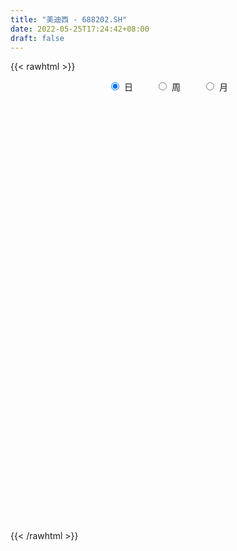 ```yaml
---
title: "美迪西 - 688202.SH"
date: 2022-05-25T17:24:42+08:00
draft: false
---
```

{{< rawhtml >}}
    <div style="text-align: center">
        <label style="padding: 1rem;"><input style="margin-right: .5rem" type="radio" name="period" value="D" checked onclick="period_change(this)">日</label>
        <label style="padding: 1rem;"><input style="margin-right: .5rem" type="radio" name="period" value="W" onclick="period_change(this)">周</label>
        <label style="padding: 1rem;"><input style="margin-right: .5rem" type="radio" name="period" value="M" onclick="period_change(this)">月</label>
    </div>
    <div id="chart" style="height: 700px;"></div> 
    <script type="text/javascript">
        const D_v = [6416.71,5598.54,3557.58,2848.62,6675.16,5456.81,6637.31,5208.09,5589.69,4028.12,12051.4,7302.0,5404.63,6624.86,4911.66,5577.24,6418.89,7727.62,4134.71,5226.95,3642.39,4917.97,5021.9,4718.22,5850.49,5662.21,4896.19,4501.86,7173.04,7274.96,5960.93,6349.17,4914.13,5588.45,15325.03,28587.3,22742.35,17811.95,8058.58,8031.88,11509.51,8127.09,8235.39,5439.88,8066.09,4543.84,3808.08,5394.15,4453.24,9178.86,8140.38,8708.84,8128.75,8832.38,6498.43,6003.01,7679.92,8982.66,6847.46,5387.1,5255.34,7253.71,12753.73,7668.35,6703.64,4756.01,10267.04,9772.83,7204.03,8135.28,7582.07,6933.68,4129.13,2567.92,4029.83,2950.56,7674.3,5695.14,4511.21,3739.62,8319.77,6626.64,5124.87,3043.55,2847.77,2636.81,5646.97,6768.43,4981.11,6622.03,6265.46,3197.66,4182.44,4626.38,4420.39,4537.17,3830.67,4229.56,7891.83,6228.72,4879.58,3595.21,3703.34,3322.0,4687.01,4379.18,4285.58,5029.68,3669.93,2619.15,2033.64,2739.31,3613.96,4576.22,12322.02,8022.5,8931.16,7275.15,8390.77,7959.86,7545.09,7399.92,4219.84,3715.7,5786.41,5349.17,4957.03,3458.34,6082.09,5832.27,4473.04,3825.5,5759.8,9688.37,10629.58,10955.57,9154.05,7225.79,6095.72,3893.85,4149.96,6257.18,5186.06,5176.53,4478.06,10532.55,11098.6,14689.37,11033.16,8122.29,8056.5,8472.43,8168.38,8874.67,17680.16,15480.06,7720.75,8805.13,12683.59,8736.33,8268.89,7670.59,11084.95,10177.3,9747.86,7371.28,5052.81,8148.54,6445.53,7976.96,11892.75,10522.32,12706.11,5601.09,5193.41,6303.4,5889.38,6614.48,6472.49,5579.45,13466.27,9091.66,8144.7,11352.75,7369.93,5727.7,4240.41,4126.99,5920.26,6628.1,9044.59,14245.79,14293.89,11979.32,8123.73,6479.41,7940.88,9705.91,10361.67,12246.58,10711.09,12030.8,9598.84,7249.4,7937.46,7661.99,5278.36,5953.27,5590.72,7712.39,7102.82,6125.3,4811.28,3788.81,3100.7,3584.37,6917.63,8937.77,7792.15,5957.45,5349.3,4670.76,6212.86,4398.9,4903.03,2896.59,2501.23,4017.97,3970.25,3455.83,3002.06,3663.19,3291.74,3332.32,6538.96,6337.47,3522.62,3053.85,2890.23,7990.6,5499.19,2349.61,1951.14,2788.08,4927.56,2591.65,4021.22,2205.41,3290.7,3277.35]
const D_histogram = [0.0,0.1918997151,0.4189849082,-0.0874645719,1.3759570989,3.308209564,4.1421173047,5.6446846588,4.8735655399,4.3808327323,1.7558776055,1.0156963876,0.4567001191,-1.95661028,-2.4610751783,-0.9011492376,0.9488971209,2.1049791524,2.417357353,3.8695632244,4.455358409,6.0896969861,5.6702690646,4.9579882336,6.4653995298,7.5925475226,7.7457254645,7.6494889743,4.6946199632,2.3577416622,1.2113771037,-0.7549845216,-1.9677458995,-2.0172449968,-6.7038885924,-11.256784144,-16.5464225015,-17.9814652281,-18.8237301848,-17.5487764274,-12.7227799659,-7.4062499318,-3.4729613983,-0.6087648022,-0.424335818,0.6710592653,1.4118344762,2.2201421562,1.8261255289,-0.0950544661,-1.3989529381,-0.5232479078,0.9655009865,3.8533617601,4.5957675076,4.6160507891,6.8243996105,10.3137093458,12.3254040795,11.1152674551,9.9653798368,6.3827868328,9.0110721677,11.8454199718,13.5765239231,11.9985361949,8.3916367167,8.1208883954,8.0408361222,7.096149728,5.7826365624,10.5107434631,11.2769319959,10.0198571226,6.5166179833,3.4922910014,-3.4081201449,-5.6567832997,-9.6555849535,-11.8770192323,-5.4406163927,-0.2206043025,1.4111522211,1.8538219455,2.0279239313,0.8067703096,1.4657408383,5.246790178,6.3258013367,4.7991291727,5.1066482723,4.2022312121,3.5339324819,0.5561852708,-2.693166115,-5.9126665607,-6.1468446467,-8.017178654,-13.4470523023,-16.7466450505,-14.9311961446,-14.334089515,-13.5866546552,-11.7174513255,-7.1474568756,-5.3964820437,-3.0413051242,-3.8190562729,-1.5925632873,-1.668360076,-1.6535312274,-3.0256550446,-1.3273001842,-1.9698529597,-9.3389721925,-15.5183867214,-18.4000377986,-21.1557789913,-22.2761400253,-19.7845717431,-15.4503161374,-10.6795899877,-7.0040153181,-4.391963974,-0.7922753227,2.7085864245,3.8224719773,4.0106816485,4.2072323531,4.6903377828,5.2730005612,5.4396269326,7.0729608929,5.0598103971,3.059376541,-0.3151252854,-3.6374334356,-4.8964167268,-5.3433946194,-5.724445741,-4.9532723987,-3.6575223884,-2.9177294017,-2.6370263085,-1.9118533933,-3.2679065125,-2.833236056,-4.7603552319,-6.4840967498,-6.8220399598,-7.1636999368,-7.1396852279,-7.3928491274,-6.7685395192,-2.1334843083,1.7332113702,4.3500698216,5.9273315741,4.197713682,3.1906749251,3.50849196,2.521595739,3.1005590553,3.2048891122,3.5094958032,3.3974657414,3.3887385141,2.5453224371,2.1571857076,1.3869903561,-0.582928342,-2.7815715117,-2.275049702,-2.4958089921,-2.2457512562,-2.5222596616,-2.9962466672,-2.9822306353,-3.0442927864,-2.0742632635,-2.7389943228,-3.7165489751,-3.0097416492,-0.1178341133,1.6285156302,3.0395879886,3.9273201006,4.2771063974,3.6923803514,4.3450911702,3.9187767988,6.1231963908,8.6587088442,10.584751307,11.4676302931,11.1379649988,10.8321735726,10.0534165464,9.5066651156,7.3209624748,7.6252395843,7.3451310944,6.0323418623,4.024611562,2.3257687639,2.5405708176,3.2989428228,3.5881187884,4.3831224992,5.8608713314,7.6999781441,6.8927807057,6.6201452987,5.4532763366,4.8085053395,4.3523569476,3.3640838204,-0.4330966664,-1.7702914576,-3.8635846238,-5.5560065096,-6.1408242654,-7.531151381,-7.9578463574,-6.47582186,-5.7372569325,-5.5860449809,-4.7553889226,-5.3420834538,-4.5890978811,-4.6744884719,-4.2580784312,-3.3025098236,-2.8001536657,-1.9010965656,-3.3354969188,-4.0730405076,-3.5434566816,-2.4550510486,0.8345573612,2.9044169685,3.8112860147,4.1537979593,4.4974272244,3.3788715614,1.9978590402,1.4742591524,0.7769772419,-1.1092780011,-2.5123298658]
const D_fast = [0.0,0.2398746439,0.5717060641,0.043390441,1.8508013865,4.6101062426,6.4795433094,9.3932818283,9.8405540944,10.4430294698,8.2570437444,7.7707866234,7.3259653847,4.4235024156,3.3037687228,4.6384073541,6.7256779928,8.4080048124,9.3247223512,11.7443190287,13.4439538155,16.6007166392,17.5988559838,18.1260722113,21.2498333899,24.2751182633,26.3647275714,28.1808633248,26.3996493045,24.652206419,23.8086861365,21.6535783808,19.948880528,19.3950701814,13.0324544378,5.6653628501,-3.7608811328,-9.6912901663,-15.2394876693,-18.3517280187,-16.7064265487,-13.2414589975,-10.1764108136,-7.4644054181,-7.3860603883,-6.1229004888,-5.0291666588,-3.6658234398,-3.6033086848,-5.5482522963,-7.2018890028,-6.4569959495,-4.7268718085,-0.8756705949,1.0156770294,2.1899730082,6.1044217323,12.1721588041,17.2652045577,18.833884797,20.1753421378,18.1884458421,23.069499219,28.865202016,33.990436948,35.4120832685,33.9030929696,35.6625667471,37.5927235045,38.4220745422,38.5542205172,45.9100132837,49.4954348155,50.7433242229,48.8692395794,46.7179853478,38.9655441653,35.3026851856,28.8899872934,23.6992982065,28.775546948,33.9404079626,35.9249525414,36.8310777522,37.5121607208,36.4926996766,37.5181054148,42.6108522991,45.2713137918,44.944423921,46.5286050887,46.6747458316,46.8899302218,44.0512293284,40.1285864139,35.430919328,33.6600300803,29.7854014096,20.9937646857,13.5075106748,11.5901605446,8.6037447954,5.9545159914,4.8943564897,7.6774867207,8.0793410417,9.6741916801,7.9416764632,9.7700286269,9.2771418193,8.878587861,6.7500502827,8.1165800971,6.9815640816,-2.7222981993,-12.7813094085,-20.2629699353,-28.3076558759,-34.9970519162,-37.4516265698,-36.9799499985,-34.8791213457,-32.9545505056,-31.440490155,-28.0388703344,-23.8608619811,-21.7913584339,-20.6004783506,-19.3521195578,-17.6964296823,-15.7955167636,-14.2689836591,-10.8674094756,-11.615607372,-12.8511970929,-16.3044802407,-20.5361467498,-23.0192342227,-24.8020607701,-26.614223327,-27.0813680844,-26.6999986711,-26.6896380349,-27.0681915189,-26.820981952,-28.9940116993,-29.2676502568,-32.3848582406,-35.729623946,-37.7730771459,-39.9056621072,-41.6665687052,-43.7679448866,-44.8357701581,-40.7340860244,-36.4340875033,-32.7297115965,-29.6706169504,-30.3508064221,-30.5601764477,-29.3652364228,-29.721733709,-28.3676306289,-27.462078294,-26.2800976522,-25.5427612787,-24.7043038774,-24.9113893451,-24.7602296477,-25.1836774102,-27.2993281938,-30.1933642415,-30.2556048572,-31.1003163954,-31.4116964735,-32.3187697943,-33.5418184668,-34.2733600937,-35.0964954414,-34.6450317344,-35.9945113744,-37.9012032704,-37.9468313568,-35.0843823492,-32.9309036983,-30.7599343427,-28.8903722055,-27.4713093093,-27.1329402675,-25.3939566562,-24.8405768279,-21.1053581381,-16.4051684737,-11.8329381842,-8.0831516247,-5.6283256693,-3.2260737024,-1.491476592,0.3384382561,-0.017023766,2.1935632396,3.7497375233,3.9450337567,2.943456347,1.8260557399,2.676000498,4.2591082088,5.4453138716,7.3360982071,10.2790648722,14.0431662209,14.9591639589,16.3415648766,16.5380149987,17.0953703365,17.7273111814,17.5800590094,13.674604356,11.8948367004,8.8356473782,5.7542238651,3.6342000429,0.361085082,-2.0550714837,-2.1920024513,-2.887751757,-4.1330510505,-4.4912422229,-6.4134576176,-6.8077465152,-8.061759224,-8.709868791,-8.5799276393,-8.7776098978,-8.3538269391,-10.622101522,-12.3779052377,-12.7341855821,-12.2595427113,-8.7612949612,-5.9653311118,-4.1056405619,-2.7246791274,-1.2566930563,-1.530530829,-2.4120785901,-2.5671136897,-3.0701512898,-5.233726033,-7.2648603642]
const D_slow = [0.0,0.0479749288,0.1527211558,0.1308550129,0.4748442876,1.3018966786,2.3374260048,3.7485971695,4.9669885545,6.0621967375,6.5011661389,6.7550902358,6.8692652656,6.3801126956,5.764843901,5.5395565916,5.7767808719,6.30302566,6.9073649982,7.8747558043,8.9885954066,10.5110196531,11.9285869192,13.1680839776,14.7844338601,16.6825707407,18.6190021069,20.5313743505,21.7050293413,22.2944647568,22.5973090327,22.4085629024,21.9166264275,21.4123151783,19.7363430302,16.9221469942,12.7855413688,8.2901750618,3.5842425155,-0.8029515913,-3.9836465828,-5.8352090657,-6.7034494153,-6.8556406159,-6.9617245704,-6.793959754,-6.441001135,-5.8859655959,-5.4294342137,-5.4531978302,-5.8029360648,-5.9337480417,-5.6923727951,-4.729032355,-3.5800904781,-2.4260777809,-0.7199778782,1.8584494582,4.9398004781,7.7186173419,10.2099623011,11.8056590093,14.0584270512,17.0197820442,20.4139130249,23.4135470737,25.5114562528,27.5416783517,29.5518873823,31.3259248143,32.7715839548,35.3992698206,38.2185028196,40.7234671003,42.3526215961,43.2256943464,42.3736643102,40.9594684853,38.5455722469,35.5763174388,34.2161633407,34.161012265,34.5138003203,34.9772558067,35.4842367895,35.6859293669,36.0523645765,37.364062121,38.9455124552,40.1452947484,41.4219568164,42.4725146195,43.3559977399,43.4950440576,42.8217525289,41.3435858887,39.806874727,37.8025800635,34.440816988,30.2541557253,26.5213566892,22.9378343104,19.5411706466,16.6118078152,14.8249435963,13.4758230854,12.7154968043,11.7607327361,11.3625919143,10.9455018953,10.5321190884,9.7757053273,9.4438802813,8.9514170413,6.6166739932,2.7370773129,-1.8629321368,-7.1518768846,-12.7209118909,-17.6670548267,-21.5296338611,-24.199531358,-25.9505351875,-27.048526181,-27.2465950117,-26.5694484056,-25.6138304112,-24.6111599991,-23.5593519108,-22.3867674651,-21.0685173248,-19.7086105917,-17.9403703685,-16.6754177692,-15.9105736339,-15.9893549553,-16.8987133142,-18.1228174959,-19.4586661507,-20.889777586,-22.1280956857,-23.0424762828,-23.7719086332,-24.4311652103,-24.9091285587,-25.7261051868,-26.4344142008,-27.6245030088,-29.2455271962,-30.9510371861,-32.7419621703,-34.5268834773,-36.3750957592,-38.067230639,-38.600601716,-38.1672988735,-37.0797814181,-35.5979485246,-34.5485201041,-33.7508513728,-32.8737283828,-32.243329448,-31.4681896842,-30.6669674062,-29.7895934554,-28.94022702,-28.0930423915,-27.4567117822,-26.9174153553,-26.5706677663,-26.7163998518,-27.4117927298,-27.9805551552,-28.6045074033,-29.1659452173,-29.7965101327,-30.5455717995,-31.2911294584,-32.052202655,-32.5707684709,-33.2555170516,-34.1846542953,-34.9370897076,-34.966548236,-34.5594193284,-33.7995223313,-32.8176923061,-31.7484157068,-30.8253206189,-29.7390478264,-28.7593536267,-27.228554529,-25.0638773179,-22.4176894912,-19.5507819179,-16.7662906682,-14.058247275,-11.5448931384,-9.1682268595,-7.3379862408,-5.4316763447,-3.5953935711,-2.0873081055,-1.081155215,-0.4997130241,0.1354296804,0.960165386,1.8571950831,2.9529757079,4.4181935408,6.3431880768,8.0663832532,9.7214195779,11.0847386621,12.2868649969,13.3749542338,14.2159751889,14.1077010223,13.665128158,12.699232002,11.3102303746,9.7750243083,7.892236463,5.9027748737,4.2838194087,2.8495051756,1.4529939303,0.2641466997,-1.0713741638,-2.2186486341,-3.387270752,-4.4517903598,-5.2774178157,-5.9774562321,-6.4527303735,-7.2866046032,-8.3048647301,-9.1907289005,-9.8044916627,-9.5958523224,-8.8697480803,-7.9169265766,-6.8784770867,-5.7541202807,-4.9094023903,-4.4099376303,-4.0413728422,-3.8471285317,-4.124448032,-4.7525304984]
const D_data = [['2021-05-14', 404.4655, 428.5315, 391.5285, 433.037],['2021-05-17', 428.5315, 431.5385, 423.5964, 447.8521],['2021-05-18', 426.4535, 433.3766, 421.6983, 435.5644],['2021-05-19', 434.026, 423.5764, 420.8092, 438.4615],['2021-05-20', 418.5714, 451.4286, 418.1818, 463.1968],['2021-05-21', 449.5405, 468.5315, 440.5694, 471.2388],['2021-05-24', 459.5504, 465.5245, 429.8701, 469.4206],['2021-05-25', 457.5425, 484.6154, 457.5425, 488.3916],['2021-05-26', 483.1568, 462.9471, 455.5445, 483.1568],['2021-05-27', 455.7243, 467.5125, 455.7243, 481.1289],['2021-05-28', 474.7752, 435.6843, 419.5804, 476.0739],['2021-05-31', 429.3307, 452.2378, 429.2507, 454.5355],['2021-06-01', 453.5465, 452.5475, 433.4466, 465.7842],['2021-06-02', 449.5405, 421.5784, 419.7103, 449.5405],['2021-06-03', 425.0, 436.68, 416.58, 444.94],['2021-06-04', 433.53, 464.88, 432.0, 467.88],['2021-06-07', 464.88, 478.6, 441.99, 487.0],['2021-06-08', 479.98, 480.15, 468.17, 506.78],['2021-06-09', 481.0, 476.32, 460.0, 485.0],['2021-06-10', 476.32, 498.98, 468.83, 503.5],['2021-06-11', 498.96, 498.2, 486.33, 508.88],['2021-06-15', 503.0, 523.0, 490.48, 525.55],['2021-06-16', 522.0, 506.88, 497.0, 528.0],['2021-06-17', 506.88, 506.2, 490.58, 515.68],['2021-06-18', 505.88, 542.77, 505.88, 548.0],['2021-06-21', 540.0, 553.05, 530.02, 561.85],['2021-06-22', 553.05, 553.0, 537.16, 559.88],['2021-06-23', 549.99, 559.01, 542.02, 580.0],['2021-06-24', 569.65, 522.87, 518.0, 569.65],['2021-06-25', 526.28, 522.23, 519.91, 544.22],['2021-06-28', 522.02, 532.34, 512.14, 538.66],['2021-06-29', 532.58, 517.01, 505.0, 540.01],['2021-06-30', 518.17, 519.9, 510.69, 535.0],['2021-07-01', 521.0, 532.55, 515.1, 544.96],['2021-07-02', 530.14, 461.0, 445.0, 530.14],['2021-07-05', 444.6, 433.0, 394.9, 444.6],['2021-07-06', 418.68, 388.0, 376.0, 422.32],['2021-07-07', 377.17, 405.7, 376.0, 416.0],['2021-07-08', 402.0, 393.01, 390.03, 416.66],['2021-07-09', 394.0, 406.31, 383.54, 413.25],['2021-07-12', 410.0, 454.88, 397.0, 455.5],['2021-07-13', 450.0, 479.77, 445.96, 485.0],['2021-07-14', 476.82, 482.27, 475.86, 505.0],['2021-07-15', 485.86, 484.71, 477.0, 499.98],['2021-07-16', 475.0, 457.99, 448.0, 490.0],['2021-07-19', 456.1, 472.0, 456.1, 481.0],['2021-07-20', 472.0, 472.43, 462.21, 484.9],['2021-07-21', 475.0, 478.06, 460.0, 483.0],['2021-07-22', 475.01, 464.93, 458.36, 482.44],['2021-07-23', 464.8, 439.42, 417.0, 464.8],['2021-07-26', 431.0, 437.0, 425.07, 463.98],['2021-07-27', 437.0, 461.55, 437.0, 480.0],['2021-07-28', 463.62, 475.0, 431.01, 493.96],['2021-07-29', 489.0, 505.61, 470.0, 513.0],['2021-07-30', 508.33, 491.37, 475.0, 514.95],['2021-08-02', 480.0, 487.66, 466.91, 506.68],['2021-08-03', 480.0, 525.51, 466.0, 534.0],['2021-08-04', 521.63, 564.0, 506.65, 569.3],['2021-08-05', 563.86, 569.99, 545.0, 589.98],['2021-08-06', 569.9, 542.1, 536.88, 578.99],['2021-08-09', 536.36, 546.2, 522.0, 565.82],['2021-08-10', 546.22, 511.0, 494.0, 549.82],['2021-08-11', 549.99, 594.3, 526.41, 612.73],['2021-08-12', 612.0, 622.31, 603.0, 630.5],['2021-08-13', 624.27, 633.76, 611.96, 666.0],['2021-08-16', 629.37, 606.1, 602.38, 639.0],['2021-08-17', 612.0, 578.28, 560.0, 640.0],['2021-08-18', 591.63, 620.0, 591.63, 650.0],['2021-08-19', 614.04, 632.01, 599.07, 640.0],['2021-08-20', 628.0, 628.82, 600.0, 636.99],['2021-08-23', 626.3, 627.82, 585.99, 648.0],['2021-08-24', 620.5, 724.24, 610.0, 725.0],['2021-08-25', 717.13, 703.5, 697.77, 724.0],['2021-08-26', 690.02, 691.0, 676.35, 698.99],['2021-08-27', 700.93, 662.5, 655.01, 708.0],['2021-08-30', 663.0, 660.92, 643.34, 670.0],['2021-08-31', 656.28, 591.54, 580.0, 659.52],['2021-09-01', 571.8, 627.33, 571.8, 636.65],['2021-09-02', 611.0, 587.96, 581.21, 643.99],['2021-09-03', 587.96, 590.0, 569.16, 603.02],['2021-09-06', 580.0, 708.0, 568.0, 708.0],['2021-09-07', 707.31, 727.0, 703.15, 745.04],['2021-09-08', 742.26, 706.0, 670.62, 743.0],['2021-09-09', 714.33, 703.0, 690.01, 730.0],['2021-09-10', 691.76, 707.9, 686.17, 719.99],['2021-09-13', 707.16, 693.79, 686.68, 719.0],['2021-09-14', 693.0, 721.87, 691.57, 748.0],['2021-09-15', 712.78, 781.0, 704.89, 795.0],['2021-09-16', 780.0, 770.42, 749.03, 782.0],['2021-09-17', 763.2, 746.66, 742.69, 791.0],['2021-09-22', 743.87, 776.15, 739.79, 798.88],['2021-09-23', 780.0, 769.07, 758.0, 788.98],['2021-09-24', 756.38, 777.0, 756.38, 800.01],['2021-09-27', 788.14, 746.0, 745.0, 789.0],['2021-09-28', 737.48, 731.0, 725.06, 764.9],['2021-09-29', 738.54, 716.37, 707.0, 745.0],['2021-09-30', 725.61, 745.37, 711.05, 765.97],['2021-10-08', 752.9, 719.0, 708.08, 761.01],['2021-10-11', 710.3, 651.1, 641.7, 718.87],['2021-10-12', 652.56, 646.6, 642.03, 680.0],['2021-10-13', 655.0, 698.02, 644.42, 705.0],['2021-10-14', 694.56, 681.07, 653.74, 695.17],['2021-10-15', 673.93, 678.42, 667.01, 698.98],['2021-10-18', 678.0, 692.0, 661.1, 699.8],['2021-10-19', 687.48, 738.0, 680.1, 748.99],['2021-10-20', 726.03, 716.8, 700.02, 750.0],['2021-10-21', 711.02, 734.0, 680.36, 738.0],['2021-10-22', 724.82, 698.0, 686.69, 734.0],['2021-10-25', 702.77, 739.07, 699.0, 744.44],['2021-10-26', 734.35, 716.33, 712.11, 736.51],['2021-10-27', 720.0, 717.5, 706.03, 728.99],['2021-10-28', 713.13, 696.0, 693.61, 728.0],['2021-10-29', 674.47, 735.0, 674.47, 737.88],['2021-11-01', 724.36, 708.51, 704.58, 740.07],['2021-11-02', 718.93, 599.01, 598.0, 718.93],['2021-11-03', 607.0, 567.83, 554.04, 619.99],['2021-11-04', 570.0, 571.01, 557.51, 588.0],['2021-11-05', 565.35, 540.75, 538.02, 572.79],['2021-11-08', 538.18, 531.86, 519.89, 558.96],['2021-11-09', 529.03, 561.79, 529.03, 576.98],['2021-11-10', 568.97, 586.46, 548.22, 599.0],['2021-11-11', 590.99, 602.88, 580.0, 621.36],['2021-11-12', 598.75, 601.39, 587.0, 612.34],['2021-11-15', 601.22, 596.76, 590.34, 625.0],['2021-11-16', 596.76, 620.04, 596.76, 636.88],['2021-11-17', 620.07, 635.0, 616.0, 643.6],['2021-11-18', 629.99, 616.5, 601.85, 629.99],['2021-11-19', 617.19, 607.99, 603.31, 630.0],['2021-11-22', 607.06, 609.0, 591.0, 620.0],['2021-11-23', 596.0, 614.73, 588.88, 622.99],['2021-11-24', 618.0, 619.77, 606.36, 638.88],['2021-11-25', 622.23, 617.98, 599.0, 634.88],['2021-11-26', 617.0, 643.59, 611.63, 652.5],['2021-11-29', 643.58, 599.25, 581.01, 662.6],['2021-11-30', 603.0, 589.45, 570.07, 603.0],['2021-12-01', 585.0, 556.46, 543.0, 585.0],['2021-12-02', 553.63, 535.0, 533.35, 562.98],['2021-12-03', 539.73, 542.5, 530.03, 556.0],['2021-12-06', 547.6, 541.25, 535.01, 562.6],['2021-12-07', 534.12, 532.5, 526.18, 550.03],['2021-12-08', 533.03, 540.64, 531.47, 543.6],['2021-12-09', 536.31, 546.14, 535.0, 560.57],['2021-12-10', 546.01, 538.71, 536.9, 555.37],['2021-12-13', 542.0, 530.05, 528.0, 553.0],['2021-12-14', 535.2, 533.0, 527.99, 544.85],['2021-12-15', 533.0, 499.5, 496.0, 537.92],['2021-12-16', 495.75, 513.27, 495.75, 522.84],['2021-12-17', 516.98, 472.7, 470.18, 523.36],['2021-12-20', 470.55, 456.76, 454.54, 486.92],['2021-12-21', 460.87, 458.89, 450.0, 472.66],['2021-12-22', 456.14, 446.83, 440.99, 461.71],['2021-12-23', 447.21, 440.0, 438.18, 454.88],['2021-12-24', 440.0, 425.0, 418.76, 444.5],['2021-12-27', 427.0, 426.0, 413.03, 432.94],['2021-12-28', 427.43, 481.5, 421.01, 493.15],['2021-12-29', 474.57, 489.3, 471.56, 494.49],['2021-12-30', 487.95, 488.3, 478.95, 498.99],['2021-12-31', 488.3, 485.59, 466.67, 494.9],['2022-01-04', 475.59, 442.78, 439.13, 478.96],['2022-01-05', 442.45, 442.5, 440.0, 457.46],['2022-01-06', 445.97, 455.17, 440.08, 467.99],['2022-01-07', 452.33, 434.77, 430.03, 461.99],['2022-01-10', 438.9, 451.0, 416.0, 454.88],['2022-01-11', 449.0, 445.0, 422.0, 458.0],['2022-01-12', 449.9, 447.0, 437.01, 472.0],['2022-01-13', 442.0, 440.88, 435.01, 461.0],['2022-01-14', 434.0, 440.5, 430.33, 448.82],['2022-01-17', 438.92, 426.14, 421.2, 443.75],['2022-01-18', 425.99, 426.51, 413.06, 444.4],['2022-01-19', 438.0, 416.18, 411.16, 445.1],['2022-01-20', 422.95, 390.22, 384.83, 426.85],['2022-01-21', 392.95, 370.82, 370.0, 392.95],['2022-01-24', 372.22, 394.15, 371.8, 401.05],['2022-01-25', 395.0, 379.85, 379.0, 395.0],['2022-01-26', 383.77, 379.8, 373.09, 386.01],['2022-01-27', 379.94, 367.0, 365.09, 384.98],['2022-01-28', 365.73, 355.96, 355.96, 372.5],['2022-02-07', 364.99, 354.01, 353.15, 374.69],['2022-02-08', 345.0, 345.98, 334.06, 348.87],['2022-02-09', 339.34, 354.71, 339.34, 357.14],['2022-02-10', 350.29, 328.41, 324.8, 358.68],['2022-02-11', 326.33, 312.62, 310.11, 326.33],['2022-02-14', 312.62, 325.36, 312.0, 332.9],['2022-02-15', 324.3, 356.27, 320.01, 359.01],['2022-02-16', 355.41, 350.14, 348.01, 361.97],['2022-02-17', 352.86, 351.5, 344.9, 358.3],['2022-02-18', 354.5, 349.22, 344.0, 358.97],['2022-02-21', 355.55, 344.52, 341.4, 357.99],['2022-02-22', 343.83, 330.9, 323.58, 343.83],['2022-02-23', 334.98, 345.5, 325.18, 348.45],['2022-02-24', 346.18, 331.73, 326.01, 356.0],['2022-02-25', 336.77, 369.57, 336.0, 380.99],['2022-02-28', 376.0, 388.79, 376.0, 394.0],['2022-03-01', 387.85, 397.6, 381.01, 409.8],['2022-03-02', 397.6, 398.01, 385.0, 399.74],['2022-03-03', 399.0, 390.8, 382.28, 400.0],['2022-03-04', 386.97, 396.0, 381.0, 405.05],['2022-03-07', 388.87, 393.69, 376.33, 402.23],['2022-03-08', 394.75, 399.38, 386.01, 409.67],['2022-03-09', 395.72, 377.0, 366.16, 402.99],['2022-03-10', 395.0, 408.2, 392.0, 417.59],['2022-03-11', 399.9, 406.31, 399.9, 420.0],['2022-03-14', 407.0, 394.01, 393.42, 428.0],['2022-03-15', 388.0, 380.1, 377.64, 406.85],['2022-03-16', 387.93, 376.35, 355.0, 390.0],['2022-03-17', 382.42, 398.24, 382.42, 408.5],['2022-03-18', 393.31, 410.12, 393.0, 413.0],['2022-03-21', 413.99, 410.05, 408.71, 427.71],['2022-03-22', 414.0, 422.88, 405.0, 427.5],['2022-03-23', 415.03, 442.25, 415.03, 458.01],['2022-03-24', 434.98, 462.0, 428.48, 473.88],['2022-03-25', 462.33, 438.52, 435.0, 469.04],['2022-03-28', 435.0, 448.99, 426.01, 449.32],['2022-03-29', 448.99, 440.21, 436.52, 452.76],['2022-03-30', 442.6, 447.63, 433.6, 448.9],['2022-03-31', 442.02, 452.52, 440.41, 463.81],['2022-04-01', 449.56, 447.0, 420.0, 454.38],['2022-04-06', 444.9, 402.0, 396.1, 444.9],['2022-04-07', 400.88, 420.0, 388.2, 427.83],['2022-04-08', 424.99, 400.83, 398.02, 425.0],['2022-04-11', 403.89, 393.51, 393.39, 411.94],['2022-04-12', 393.51, 398.02, 383.6, 404.44],['2022-04-13', 396.0, 378.33, 369.0, 396.0],['2022-04-14', 383.14, 380.24, 366.67, 384.63],['2022-04-15', 378.0, 401.96, 368.01, 404.99],['2022-04-18', 397.5, 394.27, 388.88, 403.76],['2022-04-19', 394.31, 385.08, 384.01, 401.5],['2022-04-20', 388.97, 392.23, 373.02, 394.75],['2022-04-21', 386.28, 371.01, 368.18, 396.0],['2022-04-22', 367.3, 384.03, 363.11, 394.98],['2022-04-25', 383.0, 371.21, 371.21, 394.97],['2022-04-26', 371.46, 374.25, 368.03, 387.0],['2022-04-27', 373.0, 381.0, 369.27, 385.97],['2022-04-28', 381.0, 376.02, 373.01, 393.0],['2022-04-29', 375.0, 382.02, 342.24, 385.51],['2022-05-05', 380.8, 348.23, 347.0, 381.99],['2022-05-06', 339.99, 346.98, 330.0, 358.62],['2022-05-09', 346.98, 357.99, 346.98, 364.17],['2022-05-10', 348.23, 365.62, 348.23, 372.75],['2022-05-11', 363.53, 403.06, 361.09, 412.0],['2022-05-12', 398.77, 402.5, 396.09, 422.0],['2022-05-13', 404.58, 397.5, 396.96, 407.9],['2022-05-16', 397.52, 395.96, 390.09, 403.92],['2022-05-17', 393.89, 400.41, 386.12, 404.66],['2022-05-18', 400.31, 382.38, 373.0, 400.31],['2022-05-19', 373.71, 373.8, 370.11, 379.6],['2022-05-20', 372.6, 380.17, 368.25, 388.1],['2022-05-23', 382.69, 375.02, 372.0, 383.9],['2022-05-24', 374.0, 352.4, 352.3, 378.43],['2022-05-25', 353.9, 347.44, 343.05, 359.96]]
const W_v = [260295.13,117096.01,89964.04,51067.34,46790.99,59606.2,76887.54,41404.72,33496.9,70207.94,53430.46,59493.93,166636.78,107143.1,73229.91,53769.56,41083.54,59369.37,28549.28,20974.58,14917.2,16467.16,32316.08,40498.97,33301.94,23065.89,40350.66,33254.88,33381.92,33690.87,39026.8,41641.55,27365.08,47317.0,62857.35,80331.28,47822.08,33961.71,49105.1,42035.09,51549.33,43401.15,32990.58,31897.85,20422.04,17209.13,10035.97,4388.89,18722.85,19539.15,25085.86,29242.72,32996.64,26508.27,18877.87,26914.19,26133.35,44842.03,40060.68,18568.41,51952.59,71619.45,57147.39,35617.0,29960.88,22553.3,17665.77,32511.72,35404.4,24982.76,24271.07,27606.78,28461.82,26503.01,31465.69,22849.34,46877.84,11663.23,26901.52,24136.71,33514.61,29820.39,27150.56,20508.58,29508.26,38137.71,85232.06,41377.96,27378.17,40308.78,34900.15,39634.77,40135.19,25242.63,24570.83,25962.6,26655.35,13645.56,17414.61,4229.56,26298.68,21703.45,14675.99,41127.05,35515.48,23266.65,25972.7,47653.36,25582.77,45975.11,43852.76,58560.77,37359.4,43434.2,44986.1,35693.39,41224.35,36835.49,39965.73,48817.23,55056.05,37726.05,32484.5,22202.79,22687.37,25534.85,16841.87,19828.27,9860.09,21783.48,16279.65,8773.46]
const W_histogram = [0.0,-0.8026666667,-1.0903524406,-1.0785034665,-1.320799147,-1.2763342126,-1.052831535,-0.9068535314,-0.665871826,-0.2330029171,0.388501887,0.6038696171,1.6817316543,1.8187731239,1.7481628942,1.4151491434,1.6102347632,1.7010188966,1.0974596392,0.7751092042,0.3591687452,0.2128419732,0.5544514696,1.491283311,1.8134127689,2.071595228,2.8241849428,2.8678895227,3.9063015509,4.649905078,4.6134062141,4.3738967751,4.4407105546,4.0069227561,3.654853391,3.5553973847,3.2014391891,2.9835682806,3.6021798032,2.6515569637,1.8386045945,2.3859218076,3.3207205418,2.3487722147,2.2279039959,2.0902669902,1.9381952673,2.2001294864,2.3011598139,0.6778254063,-0.2003662918,-2.3998520744,-3.8805637216,-5.1640928758,-6.1582808356,-5.9135868984,-6.1119859571,-4.7506079436,-3.6898348111,-3.2580382927,-1.8866402942,2.3675294272,7.699055253,8.8064096358,9.1784169936,11.7911623158,13.3123991149,10.4456033458,8.1961963927,5.1043609221,3.9536846825,4.2781953542,5.4527501509,7.3959436345,6.4966278192,8.523096571,8.6110137057,6.0621572736,9.308303029,13.003921938,12.1089547739,12.3154470283,13.4366218382,15.7596520562,14.5231173515,8.490495643,0.1660354789,-2.3706161996,-5.6243939447,-4.6438432253,-1.1279728377,6.4073069235,9.8874729213,13.0856387464,9.1334148273,13.0367135422,16.5788410671,19.1337780475,16.937638724,12.175818676,5.1209019744,0.8261461899,-0.4036352605,-14.4047977924,-19.3775347092,-21.8352915054,-20.6873885158,-26.0157885215,-28.8553323107,-33.8910235667,-38.7934923289,-36.3562312687,-36.4733977228,-34.4934686561,-36.0367843341,-36.1268789518,-37.0365864545,-33.2263251466,-27.6187265441,-20.72759127,-14.374703142,-9.0742587495,-3.1213653303,1.6642763488,1.9760074557,2.4813084083,1.859426403,1.5753872383,-0.5934968388,1.6315233113,2.1601712125,0.6101377657]
const W_fast = [0.0,-1.0033333333,-1.5636072175,-1.82138411,-2.3938795772,-2.668498196,-2.7082034021,-2.7889387813,-2.7144250325,-2.3398068528,-1.6211765769,-1.2548414426,0.2434535082,0.8351882587,1.2016187526,1.2223922877,1.8200365982,2.3360754558,2.0068811082,1.8783079743,1.5521597015,1.4590434229,1.9392657866,3.2489184558,4.024401106,4.800482372,6.2591183226,7.0197952831,9.034782699,10.9408624956,12.0577151852,12.91167994,14.0886713582,14.6566142487,15.2182582314,16.0076515712,16.4540531729,16.9820743346,18.5012308079,18.2134972094,17.8601959889,19.0039936538,20.7689725234,20.38421725,20.8203250302,21.2052547721,21.537731866,22.3496984567,23.0260187377,21.5721406816,20.6438574105,17.8444086094,15.3935560318,12.8190036587,10.2852454899,9.0515427025,7.3251471545,7.4988731821,7.6371876119,7.254474557,8.1542124821,13.0002645603,20.2565541992,23.565510991,26.2321225972,31.7926584984,36.6419950763,36.3866001435,36.1862422886,34.3704970485,34.2082419796,35.6023014899,38.1400438243,41.9322232165,42.657064356,46.8143072505,49.0549778117,48.021660698,53.5948822106,60.5414816041,62.6737531335,65.959107145,70.4394374144,76.7023806465,79.0966252796,75.1866274819,66.9036761875,63.7743704591,59.1144942278,58.9340841409,62.1679613191,71.3050678112,77.2571020394,83.726677551,82.0578073387,89.2202844392,96.9071222309,104.2455037232,106.2837740806,104.5659087017,98.7912174937,94.7029982567,93.3723079912,75.7699460112,65.952825417,58.0362457445,54.0123016051,42.179954469,32.1265776021,18.6181304545,4.01728861,-2.6345081469,-11.8700240316,-18.513462129,-29.0659738905,-38.1877882462,-48.3566423625,-52.8529623412,-54.1500453748,-52.4408079182,-49.6815955756,-46.6497158705,-41.4771637839,-36.2754530176,-35.4697200467,-34.3440919921,-34.5011173966,-34.3913097518,-36.7085680386,-34.0756670606,-33.0069763563,-34.4044753618]
const W_slow = [0.0,-0.2006666667,-0.4732547768,-0.7428806435,-1.0730804302,-1.3921639834,-1.6553718671,-1.88208525,-2.0485532065,-2.1068039357,-2.009678464,-1.8587110597,-1.4382781461,-0.9835848651,-0.5465441416,-0.1927568557,0.2098018351,0.6350565592,0.909421469,1.1031987701,1.1929909564,1.2462014497,1.3848143171,1.7576351448,2.210988337,2.728887144,3.4349333797,4.1519057604,5.1284811481,6.2909574176,7.4443089711,8.5377831649,9.6479608036,10.6496914926,11.5634048403,12.4522541865,13.2526139838,13.998506054,14.8990510048,15.5619402457,16.0215913943,16.6180718462,17.4482519817,18.0354450353,18.5924210343,19.1149877819,19.5995365987,20.1495689703,20.7248589238,20.8943152753,20.8442237024,20.2442606838,19.2741197534,17.9830965344,16.4435263255,14.9651296009,13.4371331116,12.2494811257,11.3270224229,10.5125128498,10.0408527762,10.632735133,12.5574989463,14.7591013552,17.0537056036,20.0014961826,23.3295959613,25.9409967977,27.9900458959,29.2661361264,30.2545572971,31.3241061356,32.6872936734,34.536279582,36.1604365368,38.2912106795,40.443964106,41.9595034244,44.2865791816,47.5375596661,50.5647983596,53.6436601167,57.0028155762,60.9427285903,64.5735079281,66.6961318389,66.7376407086,66.1449866587,64.7388881725,63.5779273662,63.2959341568,64.8977608877,67.369629118,70.6410388046,72.9243925114,76.183570897,80.3282811638,85.1117256756,89.3461353566,92.3900900257,93.6703155193,93.8768520667,93.7759432516,90.1747438035,85.3303601262,79.8715372499,74.6996901209,68.1957429905,60.9819099129,52.5091540212,42.810780939,33.7217231218,24.6033736911,15.9800065271,6.9708104436,-2.0609092944,-11.320055908,-19.6266371946,-26.5313188307,-31.7132166482,-35.3068924337,-37.575457121,-38.3557984536,-37.9397293664,-37.4457275025,-36.8254004004,-36.3605437996,-35.9666969901,-36.1150711998,-35.7071903719,-35.1671475688,-35.0146131274]
const W_data = [['2019-11-08', 66.5934, 68.1319, 64.1558, 77.7223],['2019-11-15', 68.7313, 55.5544, 55.4945, 69.9001],['2019-11-22', 55.8941, 58.2418, 55.5544, 62.9071],['2019-11-29', 57.8322, 60.2897, 56.6234, 61.4386],['2019-12-06', 60.5395, 55.3846, 55.1449, 60.6693],['2019-12-13', 55.5345, 57.2228, 54.6953, 59.4206],['2019-12-20', 56.9431, 59.041, 56.7732, 61.1289],['2019-12-27', 58.8312, 58.032, 56.5035, 59.4006],['2020-01-03', 57.8621, 59.3606, 56.5035, 59.5205],['2020-01-10', 58.8312, 62.9371, 58.4615, 65.2248],['2020-01-17', 63.017, 67.9321, 62.7972, 69.8402],['2020-01-23', 67.6124, 65.2348, 64.016, 70.9391],['2020-02-07', 59.97, 80.2398, 56.034, 84.9151],['2020-02-14', 78.4216, 72.977, 69.5105, 78.4216],['2020-02-21', 71.9281, 71.8781, 71.1289, 79.6703],['2020-02-28', 70.959, 68.7113, 68.1319, 75.4745],['2020-03-06', 68.9311, 76.1738, 68.9311, 78.022],['2020-03-13', 74.9251, 77.033, 71.9381, 84.7453],['2020-03-20', 78.4216, 68.1718, 64.985, 78.4615],['2020-03-27', 68.1718, 70.0799, 64.2557, 71.8282],['2020-04-03', 68.7912, 67.5225, 64.2158, 70.05],['2020-04-10', 68.8112, 69.7802, 66.9331, 72.4276],['2020-04-17', 69.7303, 76.9231, 69.7303, 81.3886],['2020-04-24', 77.7722, 88.9011, 74.4456, 89.5105],['2020-04-30', 87.9221, 86.2238, 84.2258, 91.7882],['2020-05-08', 85.1149, 88.9111, 83.9461, 92.1279],['2020-05-15', 89.2308, 100.2597, 89.2308, 108.3616],['2020-05-22', 99.7003, 96.3636, 94.2058, 109.6703],['2020-05-29', 95.9041, 115.1548, 94.5854, 116.6633],['2020-06-05', 115.994, 120.5495, 114.0559, 133.1868],['2020-06-12', 121.1788, 117.3926, 110.0, 123.2667],['2020-06-19', 118.6014, 118.8511, 113.5664, 125.1249],['2020-06-24', 118.8511, 127.0629, 116.9231, 130.8791],['2020-07-03', 127.0629, 124.6354, 122.1978, 139.3107],['2020-07-10', 123.6164, 128.1918, 120.6793, 133.0769],['2020-07-17', 129.8701, 134.7453, 125.3846, 156.3137],['2020-07-24', 135.8641, 134.8751, 117.8821, 151.9481],['2020-07-31', 132.977, 139.4605, 130.8691, 146.7333],['2020-08-07', 139.4406, 155.7443, 135.8941, 159.8302],['2020-08-14', 155.6444, 139.8601, 132.3876, 163.7463],['2020-08-21', 138.2418, 140.8591, 130.7493, 147.6424],['2020-08-28', 140.2498, 161.2188, 139.4106, 165.8342],['2020-09-04', 160.7393, 174.8252, 159.2208, 177.5225],['2020-09-11', 171.029, 155.6344, 147.1229, 176.993],['2020-09-18', 154.6454, 167.7922, 154.006, 173.7263],['2020-09-25', 162.8372, 171.3087, 157.9221, 175.8242],['2020-09-30', 171.9081, 174.7253, 164.955, 177.023],['2020-10-09', 174.7453, 184.7153, 174.7453, 184.7153],['2020-10-16', 186.3137, 188.4116, 179.9201, 198.3017],['2020-10-23', 190.8192, 166.8332, 162.1978, 190.8192],['2020-10-30', 167.8322, 172.5574, 161.968, 187.8122],['2020-11-06', 173.2767, 149.5305, 148.961, 179.2008],['2020-11-13', 150.6294, 148.8511, 146.3536, 159.8402],['2020-11-20', 148.991, 142.8472, 137.992, 154.4555],['2020-11-27', 141.9081, 138.2018, 133.8961, 142.8571],['2020-12-04', 141.2587, 149.0909, 132.997, 151.8382],['2020-12-11', 147.9321, 140.8591, 139.4206, 154.7752],['2020-12-18', 140.6793, 161.039, 137.8521, 165.5844],['2020-12-25', 161.6384, 162.1379, 147.962, 168.3317],['2020-12-31', 162.8571, 157.0729, 151.4486, 164.036],['2021-01-08', 156.3636, 173.1469, 148.5415, 179.3007],['2021-01-15', 190.8092, 226.2238, 187.8122, 228.7712],['2021-01-22', 224.7752, 271.4486, 222.7772, 272.7073],['2021-01-29', 264.7652, 244.5554, 233.7762, 270.6094],['2021-02-05', 247.7023, 248.8511, 235.7742, 269.7003],['2021-02-10', 245.005, 296.1139, 227.972, 300.6993],['2021-02-19', 299.5804, 306.8332, 269.7303, 312.8971],['2021-02-26', 301.6983, 261.2388, 252.7473, 305.4346],['2021-03-05', 266.5135, 266.4336, 245.8042, 303.6364],['2021-03-12', 266.7033, 250.8092, 231.7882, 270.1299],['2021-03-19', 241.7582, 271.5185, 229.7702, 278.6613],['2021-03-26', 267.7323, 295.4745, 256.7433, 299.6903],['2021-04-02', 297.2727, 318.6813, 294.1359, 324.6753],['2021-04-09', 318.6114, 346.7433, 296.6034, 352.997],['2021-04-16', 341.1588, 324.5754, 323.6064, 364.3057],['2021-04-23', 321.3986, 375.6643, 321.3986, 381.0589],['2021-04-30', 381.968, 369.6104, 328.1019, 393.5964],['2021-05-07', 359.7203, 341.6583, 339.6903, 369.4505],['2021-05-14', 342.6573, 428.5315, 341.7283, 433.037],['2021-05-21', 428.5315, 468.5315, 418.1818, 471.2388],['2021-05-28', 459.5504, 435.6843, 419.5804, 488.3916],['2021-06-04', 429.3307, 464.88, 416.58, 467.88],['2021-06-11', 464.88, 498.2, 441.99, 508.88],['2021-06-18', 503.0, 542.77, 490.48, 548.0],['2021-06-25', 540.0, 522.23, 518.0, 580.0],['2021-07-02', 522.02, 461.0, 445.0, 544.96],['2021-07-09', 444.6, 406.31, 376.0, 444.6],['2021-07-16', 410.0, 457.99, 397.0, 505.0],['2021-07-23', 456.1, 439.42, 417.0, 484.9],['2021-07-30', 431.0, 491.37, 425.07, 514.95],['2021-08-06', 480.0, 542.1, 466.0, 589.98],['2021-08-13', 536.36, 633.76, 494.0, 666.0],['2021-08-20', 629.37, 628.82, 560.0, 650.0],['2021-08-27', 626.3, 662.5, 585.99, 725.0],['2021-09-03', 663.0, 590.0, 569.16, 670.0],['2021-09-10', 580.0, 707.9, 568.0, 745.04],['2021-09-17', 707.16, 746.66, 686.68, 795.0],['2021-09-24', 743.87, 777.0, 739.79, 800.01],['2021-09-30', 788.14, 745.37, 707.0, 789.0],['2021-10-08', 752.9, 719.0, 708.08, 761.01],['2021-10-15', 710.3, 678.42, 641.7, 718.87],['2021-10-22', 678.0, 698.0, 661.1, 750.0],['2021-10-29', 702.77, 735.0, 674.47, 744.44],['2021-11-05', 724.36, 540.75, 538.02, 740.07],['2021-11-12', 538.18, 601.39, 519.89, 621.36],['2021-11-19', 601.22, 607.99, 590.34, 643.6],['2021-11-26', 607.06, 643.59, 588.88, 652.5],['2021-12-03', 643.58, 542.5, 530.03, 662.6],['2021-12-10', 547.6, 538.71, 526.18, 562.6],['2021-12-17', 542.0, 472.7, 470.18, 553.0],['2021-12-24', 470.55, 425.0, 418.76, 486.92],['2021-12-31', 427.0, 485.59, 413.03, 498.99],['2022-01-07', 475.59, 434.77, 430.03, 478.96],['2022-01-14', 438.9, 440.5, 416.0, 472.0],['2022-01-21', 438.92, 370.82, 370.0, 445.1],['2022-01-28', 372.22, 355.96, 355.96, 401.05],['2022-02-11', 364.99, 312.62, 310.11, 374.69],['2022-02-18', 312.62, 349.22, 312.0, 361.97],['2022-02-25', 355.55, 369.57, 323.58, 380.99],['2022-03-04', 376.0, 396.0, 376.0, 409.8],['2022-03-11', 388.87, 406.31, 366.16, 420.0],['2022-03-18', 407.0, 410.12, 355.0, 428.0],['2022-03-25', 413.99, 438.52, 405.0, 473.88],['2022-04-01', 435.0, 447.0, 420.0, 463.81],['2022-04-08', 444.9, 400.83, 388.2, 444.9],['2022-04-15', 403.89, 401.96, 366.67, 411.94],['2022-04-22', 397.5, 384.03, 363.11, 403.76],['2022-04-29', 383.0, 382.02, 342.24, 394.97],['2022-05-06', 380.8, 346.98, 330.0, 381.99],['2022-05-13', 346.98, 397.5, 346.98, 422.0],['2022-05-20', 397.52, 380.17, 368.25, 404.66],['2022-05-27', 382.69, 347.44, 343.05, 383.9]]
const M_v = [518422.5200000001,239300.34,202018.34,400779.35,158106.16,129371.96,130053.35,161671.5,252342.22,194652.8099999999,103993.43,67736.75,111982.1,152162.06,216336.43,102691.67,129217.59,139205.12,103518.07,116910.02,215210.45,150537.6,97624.09,66907.68,146199.83,201306.82,161473.09,132319.46,175075.1,91809.99,56696.68]
const M_histogram = [0.0,-0.1275076923,0.2426401578,0.6835217593,0.6805797325,1.9989204159,4.558825519,7.3742783658,8.8001324334,10.9796556971,12.1381508996,11.9817481936,8.6639957192,7.4436361223,11.6995652452,14.6199243691,18.4408456948,23.522356808,30.4198320904,37.0695644278,36.9921758123,40.8314356307,50.2557072048,52.0931167377,40.333305536,23.2361191777,1.9922912218,-10.3736579594,-14.5312717511,-21.8592362639,-28.4480190748]
const M_fast = [0.0,-0.1593846154,0.2714232742,0.8831853156,1.0503882219,2.8684590092,6.5680704921,11.2270929303,14.8529801063,19.7774172943,23.9704502217,26.809484564,25.6577310195,26.2982804531,33.4791008873,40.0544411035,48.4855738528,59.4476741681,73.950107473,89.8672309174,99.0378862551,113.0850049811,135.0732033564,149.9338920738,148.257407256,136.9692506922,116.2234955417,101.2641318706,93.4737001412,80.6809265624,66.9801389829]
const M_slow = [0.0,-0.0318769231,0.0287831164,0.1996635562,0.3698084893,0.8695385933,2.0092449731,3.8528145645,6.0528476729,8.7977615972,11.8322993221,14.8277363705,16.9937353003,18.8546443308,21.7795356421,25.4345167344,30.0447281581,35.9253173601,43.5302753827,52.7976664896,62.0457104427,72.2535693504,84.8174961516,97.840775336,107.92410172,113.7331315145,114.2312043199,111.6377898301,108.0049718923,102.5401628263,95.4281580576]
const M_data = [['2019-11-29', 66.5934, 60.2897, 55.4945, 77.7223],['2019-12-31', 60.5395, 58.2917, 54.6953, 61.1289],['2020-01-23', 58.5215, 65.2348, 57.962, 70.9391],['2020-02-28', 59.97, 68.7113, 56.034, 84.9151],['2020-03-31', 68.9311, 64.9251, 64.2557, 84.7453],['2020-04-30', 64.7353, 86.2238, 64.2158, 91.7882],['2020-05-29', 85.1149, 115.1548, 83.9461, 116.6633],['2020-06-30', 115.994, 138.1618, 110.0, 139.3107],['2020-07-31', 137.8422, 139.4605, 117.8821, 156.3137],['2020-08-31', 139.4406, 167.7023, 130.7493, 171.7083],['2020-09-30', 168.7612, 174.7253, 147.1229, 177.5225],['2020-10-30', 174.7453, 172.5574, 161.968, 198.3017],['2020-11-30', 173.2767, 134.0659, 133.1668, 179.2008],['2020-12-31', 133.5265, 157.0729, 132.997, 168.3317],['2021-01-29', 156.3636, 244.5554, 148.5415, 272.7073],['2021-02-26', 247.7023, 261.2388, 227.972, 312.8971],['2021-03-31', 266.5135, 308.0719, 229.7702, 318.5514],['2021-04-30', 307.6923, 369.6104, 296.6034, 393.5964],['2021-05-31', 359.7203, 452.2378, 339.6903, 488.3916],['2021-06-30', 453.5465, 519.9, 416.58, 580.0],['2021-07-30', 521.0, 491.37, 376.0, 544.96],['2021-08-31', 480.0, 591.54, 466.0, 725.0],['2021-09-30', 571.8, 745.37, 568.0, 800.01],['2021-10-29', 752.9, 735.0, 641.7, 761.01],['2021-11-30', 724.36, 589.45, 519.89, 740.07],['2021-12-31', 585.0, 485.59, 413.03, 585.0],['2022-01-28', 475.59, 355.96, 355.96, 478.96],['2022-02-28', 364.99, 388.79, 310.11, 394.0],['2022-03-31', 387.85, 452.52, 355.0, 473.88],['2022-04-29', 449.56, 382.02, 342.24, 454.38],['2022-05-31', 380.8, 347.44, 330.0, 422.0]]
        const D_a = [null,null,null,null,null,null,null,488.3916,null,null,null,null,null,null,416.58,null,null,null,null,null,null,null,null,null,null,null,null,580.0,null,null,null,null,null,null,null,null,376.0,null,null,null,null,null,505.0,null,null,null,null,null,null,417.0,null,null,null,null,null,null,null,null,null,null,null,null,null,null,666.0,null,null,null,null,null,null,null,null,null,null,null,null,null,null,null,568.0,null,null,null,null,null,null,null,null,null,null,null,800.01,null,null,null,null,null,641.7,null,null,null,null,null,null,750.0,null,null,null,null,null,null,null,null,null,null,null,null,519.89,null,null,null,null,null,null,643.6,null,null,null,null,null,null,null,null,null,null,null,null,null,null,null,null,null,null,null,null,null,null,null,null,null,null,null,413.03,null,null,null,null,null,null,null,null,null,null,472.0,null,null,null,null,null,null,null,null,null,null,null,null,null,null,null,null,310.11,null,null,null,null,null,null,null,null,null,null,null,409.8,null,null,null,null,null,null,null,null,null,null,355.0,null,null,null,null,null,473.88,null,null,null,null,null,null,null,null,null,null,null,null,null,null,null,null,null,null,null,null,null,null,null,null,null,330.0,null,null,null,422.0,null,null,null,null,null,368.25,null,null,null]
const W_a = [null,null,null,null,null,54.6953,null,null,null,null,null,null,84.9151,null,null,null,null,null,null,null,64.2158,null,null,null,null,null,null,null,null,null,null,null,null,null,null,null,null,null,null,null,null,null,null,null,null,null,null,null,198.3017,null,null,null,null,null,null,132.997,null,null,null,null,null,null,null,null,null,null,null,null,null,null,null,null,null,null,null,null,null,null,null,null,null,null,null,null,null,null,null,null,null,null,null,null,null,null,null,null,null,800.01,null,null,null,null,null,null,null,null,null,null,null,null,null,null,null,null,null,null,310.11,null,null,null,null,null,473.88,null,null,null,null,null,330.0,null,null,null]
const M_a = [null,54.6953,null,null,null,null,null,null,null,null,null,null,null,null,null,null,null,null,null,null,null,null,800.01,null,null,null,null,310.11,null,null,null]
        const D_b = [[{ coord: ['2021-05-25', 488.3916] }, { coord: ['2021-07-23', 416.58] }],[{ coord: ['2021-08-13', 666.0] }, { coord: ['2021-11-17', 641.7] }],[{ coord: ['2022-02-11', 409.8] }, { coord: ['2022-05-12', 355.0] }]]
const W_b = [[{ coord: ['2019-12-13', 84.9151] }, { coord: ['2020-10-16', 64.2158] }],[{ coord: ['2021-09-24', 473.88] }, { coord: ['2022-05-06', 330.0] }]]
const M_b = []
    </script>
{{< /rawhtml >}}